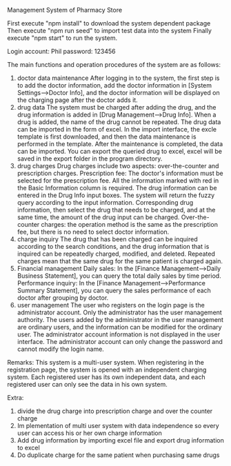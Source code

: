 Management System of Pharmacy Store

First execute "npm install" to download the system dependent package
Then execute "npm run seed" to import test data into the system
Finally execute "npm start" to run the system.

Login account: Phil  password: 123456

The main functions and operation procedures of the system are as follows:
1. doctor data maintenance
After logging in to the system, the first step is to add the doctor information, add the doctor information in [System Settings-->Doctor Info], and the doctor information will be displayed on the charging page after the doctor adds it.
2. drug data
The system must be charged after adding the drug, and the drug information is added in [Drug Management-->Drug Info].
When a drug is added, the name of the drug cannot be repeated.
The drug data can be imported in the form of excel. In the import interface, the excle template is first downloaded, and then the data maintenance is performed in the template. After the maintenance is completed, the data can be imported.
You can export the queried drug to excel, excel will be saved in the export folder in the program directory.
3. drug charges
Drug charges include two aspects: over-the-counter and prescription charges.
Prescription fee: The doctor's information must be selected for the prescription fee. All the information marked with red in the Basic Information column is required. The drug information can be entered in the Drug Info input boxes. The system will return the fuzzy query according to the input information. Corresponding drug information, then select the drug that needs to be charged, and at the same time, the amount of the drug input can be charged.
Over-the-counter charges: the operation method is the same as the prescription fee, but there is no need to select doctor information.
4. charge inquiry
The drug that has been charged can be inquired according to the search conditions, and the drug information that is inquired can be repeatedly charged, modified, and deleted. Repeated charges mean that the same drug for the same patient is charged again.
5. Financial management
Daily sales:
In the [Finance Management-->Daily Business Statement], you can query the total daily sales by time period.
Performance inquiry:
In the [Finance Management-->Performance Summary Statement], you can query the sales performance of each doctor after grouping by doctor.
6. user management
The user who registers on the login page is the administrator account. Only the administrator has the user management authority. The users added by the administrator in the user management are ordinary users, and the information can be modified for the ordinary user. The administrator account information is not displayed in the user interface. The administrator account can only change the password and cannot modify the login name.

Remarks:
This system is a multi-user system. When registering in the registration page, the system is opened with an independent charging system. Each registered user has its own independent data, and each registered user can only see the data in his own system.

Extra:
1. divide the drug charge into prescription charge and over the counter charge 
2. Im plementation of multi user system with data independence so every user can access his or her own charge information
3. Add drug information by importing excel file and export drug information to excel
4. Do duplicate charge for the same patient when purchasing same drugs